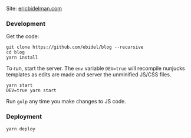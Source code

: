 Site: [ericbidelman.com](https://ericbidelman.com/)

### Development

Get the code:

    git clone https://github.com/ebidel/blog --recursive
    cd blog
    yarn install

To run, start the server. The `env` variable `DEV=true` will recompile
nunjucks templates as edits are made and server the unminified JS/CSS files.

    yarn start
    DEV=true yarn start

Run `gulp` any time you make changes to JS code.

### Deployment

    yarn deploy
